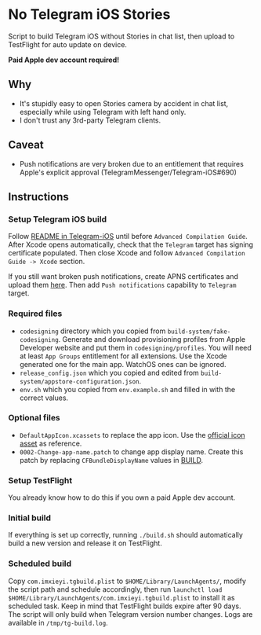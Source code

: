 No Telegram iOS Stories
===

Script to build Telegram iOS without Stories in chat list, then upload to TestFlight for auto update on device.

**Paid Apple dev account required!**

## Why

- It's stupidly easy to open Stories camera by accident in chat list, especially while using Telegram with left hand only.
- I don't trust any 3rd-party Telegram clients.

## Caveat

- Push notifications are very broken due to an entitlement that requires Apple's explicit approval (TelegramMessenger/Telegram-iOS#690)

## Instructions

### Setup Telegram iOS build

Follow [README in Telegram-iOS](https://github.com/TelegramMessenger/Telegram-iOS) until before `Advanced Compilation Guide`. After Xcode opens automatically, check that the `Telegram` target has signing certificate populated. Then close Xcode and follow `Advanced Compilation Guide -> Xcode` section.

If you still want broken push notifications, create APNS certificates and upload them [here](https://my.telegram.org/auth?to=apps). Then add `Push notifications` capability to `Telegram` target.

### Required files

- `codesigning` directory which you copied from `build-system/fake-codesigning`. Generate and download provisioning profiles from Apple Developer website and put them in `codesigning/profiles`. You will need at least `App Groups` entitlement for all extensions. Use the Xcode generated one for the main app. WatchOS ones can be ignored.
- `release_config.json` which you copied and edited from `build-system/appstore-configuration.json`.
- `env.sh` which you copied from `env.example.sh` and filled in with the correct values.

### Optional files

- `DefaultAppIcon.xcassets` to replace the app icon. Use the [official icon asset](https://github.com/TelegramMessenger/Telegram-iOS/tree/master/Telegram/Telegram-iOS/DefaultAppIcon.xcassets) as reference.
- `0002-Change-app-name.patch` to change app display name. Create this patch by replacing `CFBundleDisplayName` values in [BUILD](https://github.com/TelegramMessenger/Telegram-iOS/blob/master/Telegram/BUILD).

### Setup TestFlight

You already know how to do this if you own a paid Apple dev account.

### Initial build

If everything is set up correctly, running `./build.sh` should automatically build a new version and release it on TestFlight.

### Scheduled build

Copy `com.imxieyi.tgbuild.plist` to `$HOME/Library/LaunchAgents/`, modify the script path and schedule accordingly, then run `launchctl load $HOME/Library/LaunchAgents/com.imxieyi.tgbuild.plist` to install it as scheduled task. Keep in mind that TestFlight builds expire after 90 days. The script will only build when Telegram version number changes. Logs are available in `/tmp/tg-build.log`.
